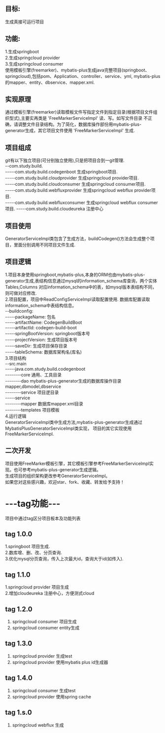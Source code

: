 ## 目标:  
生成真接可运行项目  
## 功能:  
1.生成springboot  
2.生成springcloud provider  
3.生成springcloud consumer  
使用模板引擎(freemarker)、mybatis-plus生成java完整项目(springboot、springcloud),包括pom、Application、controller、service、yml,
mybatis-plus的mapper、entity、dbservice、mapper.xml.  
## 实现原理
通过模板引擎(freemarker)读取模板文件写指定文件到指定目录(根据项目文件组织型式),主要实再类是 'FreeMarkerServiceImpl' 读、写。如写文件目录
不正确，请调整文件目录结构。为了简化，数据库操作部份用mybatis-plus-generator生成，其它项目文件使用 'FreeMarkerServiceImpl' 生成.  
## 项目组成
git有以下独立项目(可分别独立使用),只是把项目合到一git管理.  
--com.study.build.    
-----com.study.build.codegenboot 生成springboot项目.   
-----com.study.build.cloudprovider 生成springcloud provider项目.   
-----com.study.build.cloudconsumer 生成springcloud consumer项目.  
-----com.study.build.webfluxprovider 生成springcloud webflux provider项目.   
-----com.study.build.webfluxconsumer 生成springcloud webflux consumer项目. 
-----com.study.build.cloudeureka  注册中心
## 项目使用
GeneratorServiceImpl类包含了生成方法，buildCodegen()方法会生成整个项目，里面分别调用不同项目文件生成.
## 项目逻辑
1.项目本身使用springboot,mybatis-plus,本身的ORM也由mybatis-plus-generator生成,表结构信息通过mysql的information_schema库查询，两个实体Tables,Columns
对应information_schema中的表，如mysql版本表结构不同，则可做对应修改.  
2.项目配置，项目中ReadConfigServiceImpl读取配置使用. 数据库配置读取information_schema中表结构信息。  
--buildconfig:  
-----packageName: 包名  
-----artifactName: CodegenBuildBoot  
-----artifactId: codegen-build-boot  
-----springBootVersion: springboot版本号  
-----projectVersion: 生成项目版本号  
-----saveDir: 生成项目保存目录   
-----tableSchema: 数据库架构名(库名)  
3.项目结构  
--src.main  
-----java.com.study.build.codegenboot  
--------core 通用、工具目录  
--------dao  mybatis-plus-generator生成的数据库操作目录mapper,dbmodel,dbservice  
--------service 项目逻目录  
-----service  
--------mapper  数据库mapper.xml目录  
--------templates 项目模板   
4.运行逻辑  
GeneratorServiceImpl类中生成方法,mybatis-plus-generator生成通过MybatisPlusGeneratorServiceImpl类实现，
项目的其它实现使用FreeMarkerServiceImpl.
## 二次开发
项目使用FreeMarker模板引擎，其它模板引擎参考FreeMarkerServiceImpl实现。也可参考mybatis-plus-generator生成逻辑。  
生成项目的组织架构更改参考GeneratorServiceImpl。  
如果您对这些感兴趣，欢迎star、fork、收藏、转发给予支持！
# ---tag功能---
项目中通过tag区分项目板本及功能列表
## tag 1.0.0
1.springboot 项目生成.   
2.数库增、删、改、分页查询.   
3.优化mysql分页查询，传入上次最大id，查询大于id(如传入). 
## tag 1.1.0
1.springcloud provider  项目生成  
2.增加cloudeureka 注册中心，方便测式cloud
## tag 1.2.0
1. springcloud consumer 项目生成  
2. springcloud consumer entity生成
## tag 1.3.0
1. springcloud provider 生成test
2. springcloud provider 使用mybatis plus id生成器
## tag 1.4.0
1. springcloud consumer 生成test
2. springcloud provider 使用spring cache
## tag 1.s.0
1. springcloud webflux 生成

